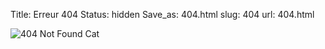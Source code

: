 Title: Erreur 404
Status: hidden 
Save_as: 404.html
slug: 404
url: 404.html

![404 Not Found Cat](https://http.cat/404 "404 Not Found Cat")
